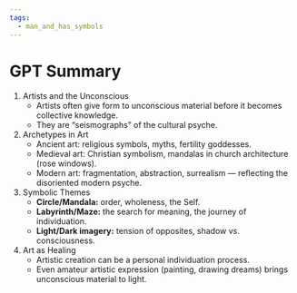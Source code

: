 ```yaml
---
tags:
  - man_and_has_symbols
---
```

# GPT Summary
1. Artists and the Unconscious
	- Artists often give form to unconscious material before it becomes collective knowledge.
	- They are “seismographs” of the cultural psyche.
2. Archetypes in Art
	- Ancient art: religious symbols, myths, fertility goddesses.
	- Medieval art: Christian symbolism, mandalas in church architecture (rose windows).
	- Modern art: fragmentation, abstraction, surrealism — reflecting the disoriented modern psyche.
3. Symbolic Themes
	- **Circle/Mandala:** order, wholeness, the Self.
	- **Labyrinth/Maze:** the search for meaning, the journey of individuation.
	- **Light/Dark imagery:** tension of opposites, shadow vs. consciousness.
4. Art as Healing
	- Artistic creation can be a personal individuation process.
	- Even amateur artistic expression (painting, drawing dreams) brings unconscious material to light.